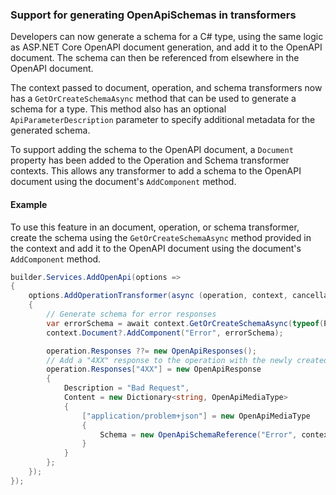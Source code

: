 ### Support for generating OpenApiSchemas in transformers
<!-- https://github.com/dotnet/aspnetcore/pull/61050 -->

Developers can now generate a schema for a C# type, using the same logic as ASP.NET Core OpenAPI document generation,
and add it to the OpenAPI document. The schema can then be referenced from elsewhere in the OpenAPI document.

The context passed to document, operation, and schema transformers now has a `GetOrCreateSchemaAsync` method that can be used to generate a schema for a type.
This method also has an optional `ApiParameterDescription` parameter to specify additional metadata for the generated schema.

To support adding the schema to the OpenAPI document, a `Document` property has been added to the Operation and Schema transformer contexts. This allows any transformer to add a schema to the OpenAPI document using the document's `AddComponent` method.

#### Example

To use this feature in an document, operation, or schema transformer, create the schema using the `GetOrCreateSchemaAsync` method provided in the context
and add it to the OpenAPI document using the document's `AddComponent` method.

<!-- In the docs, highlight the lines with the call to "GetOrCreateSchemaAsync" and "AddComponent" -->
```csharp
builder.Services.AddOpenApi(options =>
{
    options.AddOperationTransformer(async (operation, context, cancellationToken) =>
    {
        // Generate schema for error responses
        var errorSchema = await context.GetOrCreateSchemaAsync(typeof(ProblemDetails), null, cancellationToken);
        context.Document?.AddComponent("Error", errorSchema);

        operation.Responses ??= new OpenApiResponses();
        // Add a "4XX" response to the operation with the newly created schema
        operation.Responses["4XX"] = new OpenApiResponse
        {
            Description = "Bad Request",
            Content = new Dictionary<string, OpenApiMediaType>
            {
                ["application/problem+json"] = new OpenApiMediaType
                {
                    Schema = new OpenApiSchemaReference("Error", context.Document)
                }
            }
        };
    });
});
```